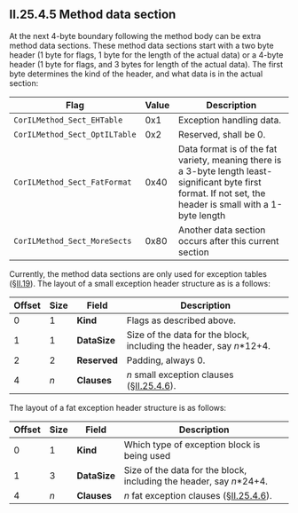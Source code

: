 ## II.25.4.5 Method data section

At the next 4-byte boundary following the method body can be extra method data sections. These method data sections start with a two byte header (1 byte for flags, 1 byte for the length of the actual data) or a 4-byte header (1 byte for flags, and 3 bytes for length of the actual data). The first byte determines the kind of the header, and what data is in the actual section:

 Flag | Value | Description
 ---- | ---- | ----
 `CorILMethod_Sect_EHTable` | 0x1 | Exception handling data.
 `CorILMethod_Sect_OptILTable` | 0x2 | Reserved, shall be 0.
 `CorILMethod_Sect_FatFormat` | 0x40 | Data format is of the fat variety, meaning there is a 3-byte length least-significant byte first format. If not set, the header is small with a 1-byte length
 `CorILMethod_Sect_MoreSects` | 0x80 | Another data section occurs after this current section

Currently, the method data sections are only used for exception tables (§[II.19](#todo-missing-hyperlink)). The layout of a small exception header structure as is a follows: 

 Offset | Size | Field | Description
 ---- | ---- | ---- | ---- 
 0 | 1 | **Kind** | Flags as described above.
 1 | 1 | **DataSize** | Size of the data for the block, including the header, say *n*\*12+4.
 2 | 2 | **Reserved** | Padding, always 0.
 4 | *n* | **Clauses** | *n* small exception clauses (§[II.25.4.6](#todo-missing-hyperlink)).

The layout of a fat exception header structure is as follows: 

 Offset | Size | Field | Description
 ---- | ---- | ---- | ---- 
0 | 1 | **Kind** | Which type of exception block is being used
1 | 3 | **DataSize** | Size of the data for the block, including the header, say *n*\*24+4.
4 | *n* | **Clauses** | *n* fat exception clauses (§[II.25.4.6](#todo-missing-hyperlink)).
